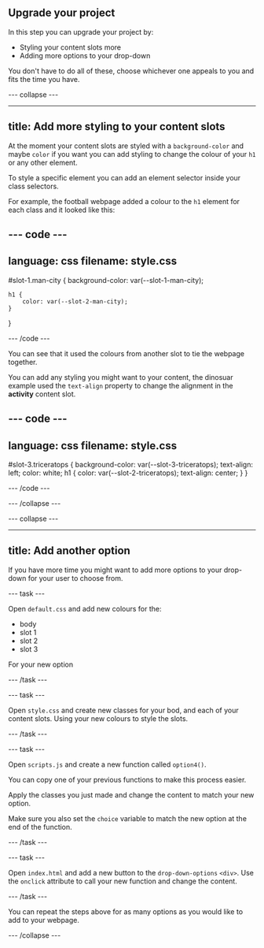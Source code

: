 ## Upgrade your project

In this step you can upgrade your project by:
+ Styling your content slots more
+ Adding more options to your drop-down

You don't have to do all of these, choose whichever one appeals to you and fits the time you have.

--- collapse ---

---
title: Add more styling to your content slots
---

At the moment your content slots are styled with a `background-color` and maybe `color` if you want you can add styling to change the colour of your `h1` or any other element.

To style a specific element you can add an element selector inside your class selectors. 

For example, the football webpage added a colour to the `h1` element for each class and it looked like this:

--- code ---
---
language: css
filename: style.css
---

#slot-1.man-city {
    background-color: var(--slot-1-man-city);

    h1 {
        color: var(--slot-2-man-city);
    }
}

--- /code ---

You can see that it used the colours from another slot to tie the webpage together. 

You can add any styling you might want to your content, the dinosuar example used the `text-align` property to change the alignment in the **activity** content slot. 

--- code ---
---
language: css
filename: style.css
---

#slot-3.triceratops {
    background-color: var(--slot-3-triceratops);
    text-align: left;
    color: white;
    h1 {
        color: var(--slot-2-triceratops);
        text-align: center;
    }
}

--- /code ---

--- /collapse ---

--- collapse ---

---
title: Add another option
---

If you have more time you might want to add more options to your drop-down for your user to choose from.

--- task ---

Open `default.css` and add new colours for the:
+ body
+ slot 1
+ slot 2
+ slot 3

For your new option

--- /task ---

--- task ---

Open `style.css` and create new classes for your bod, and each of your content slots. Using your new colours to style the slots. 

--- /task ---

--- task ---

Open `scripts.js` and create a new function called `option4()`. 

You can copy one of your previous functions to make this process easier.

Apply the classes you just made and change the content to match your new option.

Make sure you also set the `choice` variable to match the new option at the end of the function.

--- /task ---

--- task ---

Open `index.html` and add a new button to the `drop-down-options` `<div>`. Use the `onclick` attribute to call your new function and change the content.

--- /task ---

You can repeat the steps above for as many options as you would like to add to your webpage. 

--- /collapse ---